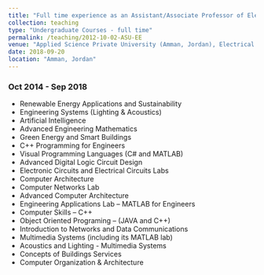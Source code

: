 ```yaml
---
title: "Full time experience as an Assistant/Associate Professor of Electrical and Computer Engineering"
collection: teaching
type: "Undergraduate Courses - full time"
permalink: /teaching/2012-10-02-ASU-EE
venue: "Applied Science Private University (Amman, Jordan), Electrical Engineering Department"
date: 2018-09-20
location: "Amman, Jordan"
---
```

### Oct 2014 - Sep 2018

*	Renewable Energy Applications and Sustainability
*	Engineering Systems (Lighting & Acoustics)
*	Artificial Intelligence
*	Advanced Engineering Mathematics
*	Green Energy and Smart Buildings
*	C++ Programming for Engineers
*	Visual Programming Languages (C# and MATLAB)
*	Advanced Digital Logic Circuit Design
*	Electronic Circuits and Electrical Circuits Labs
*	Computer Architecture
*	Computer Networks Lab
*	Advanced Computer Architecture
*	Engineering Applications Lab – MATLAB for Engineers
*	Computer Skills – C++
*	Object Oriented Programing – (JAVA and C++)
*	Introduction to Networks and Data Communications
*	Multimedia Systems (including its MATLAB lab)
*	Acoustics and Lighting - Multimedia Systems
*	Concepts of Buildings Services
*	Computer Organization & Architecture

